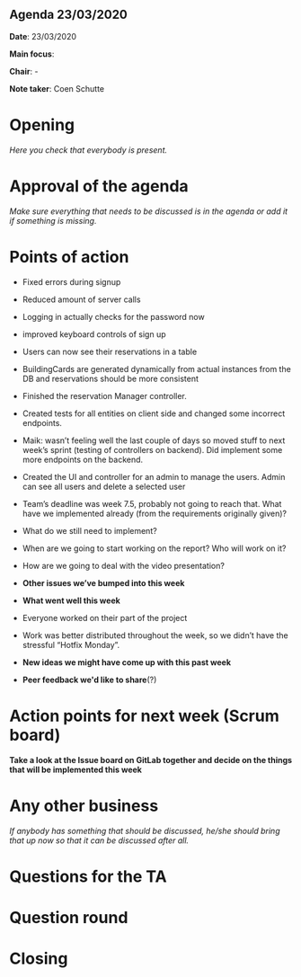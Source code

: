 ## Agenda 23/03/2020

**Date**: 23/03/2020

**Main focus**:

**Chair**: -

  
**Note taker**: Coen Schutte

  

 
# Opening

  
*Here you check that everybody is present.*
  

# Approval of the agenda

  

  

*Make sure everything that needs to be discussed is in the agenda or add it if something is missing.*

  

  
# Points of action

 

- Fixed errors during signup 

- Reduced amount of server calls

- Logging in actually checks for the password now

- improved keyboard controls of sign up

- Users can now see their reservations in a table

- BuildingCards are generated dynamically from actual instances from the DB and reservations should be more consistent

- Finished the reservation Manager controller.
- Created tests for all entities on client side and changed some incorrect endpoints.

- Maik: wasn’t feeling well the last couple of days so moved stuff to next week’s sprint (testing of controllers on backend). Did implement some more endpoints on the backend.

- Created the UI and controller for an admin to manage the users. Admin can see all users and delete a selected user

- Team’s deadline was week 7.5, probably not going to reach that. What have we implemented already (from the requirements originally given)?

- What do we still need to implement?

- When are we going to start working on the report? Who will work on it?

- How are we going to deal with the video presentation?



  




  

- **Other issues we’ve bumped into this week**




- **What went well this week**
- Everyone worked on their part of the project
- Work was better distributed throughout the week, so we didn’t have the stressful “Hotfix Monday”.
  

  

- **New ideas we might have come up with this past week**

  

  

- **Peer feedback we'd like to share**(?)

  

  

# Action points for next week (Scrum board)


  

  

**Take a look at the Issue board on GitLab together and decide on the things that will be implemented this week**

  

  

# Any other business

  

  

*If anybody has something that should be discussed, he/she should bring that up now so that it can be discussed after all.*

  

  

# Questions for the TA

   

  

# Question round

   

  

# Closing
